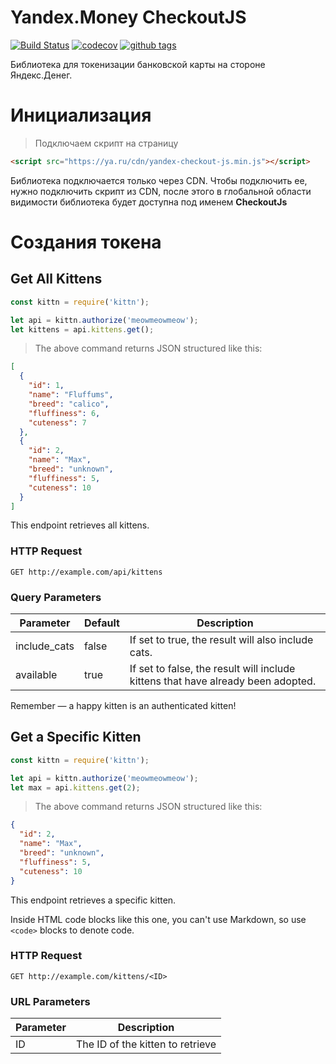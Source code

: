 # Yandex.Money CheckoutJS
[![Build Status](https://travis-ci.com/MadMed677/checkout-js.svg?token=JGyqoPse941Gzbw8Wg9k&branch=master)](https://travis-ci.com/MadMed677/checkout-js) [![codecov](https://codecov.io/gh/MadMed677/checkout-js/branch/master/graph/badge.svg?token=kREGja9bnJ)](https://codecov.io/gh/MadMed677/checkout-js) [![github tags](https://img.shields.io/github/tag/MadMed677/checkout-js.svg?style=flat-square)](https://github.com/MadMed677/checkout-js/tags)

Библиотека для токенизации банковской карты на стороне Яндекс.Денег.



# Инициализация

> Подключаем скрипт на страницу

```html
<script src="https://ya.ru/cdn/yandex-checkout-js.min.js"></script>
```

Библиотека подключается только через CDN.
Чтобы подключить ее, нужно подключить скрипт из CDN, после этого в глобальной области видимости библиотека будет доступна
под именем **CheckoutJs**

# Создания токена

## Get All Kittens

```javascript
const kittn = require('kittn');

let api = kittn.authorize('meowmeowmeow');
let kittens = api.kittens.get();
```

> The above command returns JSON structured like this:

```json
[
  {
    "id": 1,
    "name": "Fluffums",
    "breed": "calico",
    "fluffiness": 6,
    "cuteness": 7
  },
  {
    "id": 2,
    "name": "Max",
    "breed": "unknown",
    "fluffiness": 5,
    "cuteness": 10
  }
]
```

This endpoint retrieves all kittens.

### HTTP Request

`GET http://example.com/api/kittens`

### Query Parameters

Parameter | Default | Description
--------- | ------- | -----------
include_cats | false | If set to true, the result will also include cats.
available | true | If set to false, the result will include kittens that have already been adopted.

<aside class="success">
Remember — a happy kitten is an authenticated kitten!
</aside>

## Get a Specific Kitten

```javascript
const kittn = require('kittn');

let api = kittn.authorize('meowmeowmeow');
let max = api.kittens.get(2);
```

> The above command returns JSON structured like this:

```json
{
  "id": 2,
  "name": "Max",
  "breed": "unknown",
  "fluffiness": 5,
  "cuteness": 10
}
```

This endpoint retrieves a specific kitten.

<aside class="warning">Inside HTML code blocks like this one, you can't use Markdown, so use <code>&lt;code&gt;</code> blocks to denote code.</aside>

### HTTP Request

`GET http://example.com/kittens/<ID>`

### URL Parameters

Parameter | Description
--------- | -----------
ID | The ID of the kitten to retrieve
